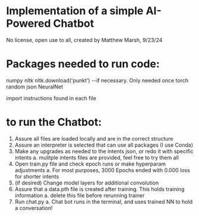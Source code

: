 # Implementation of a simple AI-Powered Chatbot

No license, open use to all, created by Matthew Marsh, 9/23/24

# Packages needed to run code:

numpy
nltk
nltk.download('punkt') --if necessary. Only needed once
torch
random
json
NeuralNet

import instructions found in each file

# to run the Chatbot:

1. Assure all files are loaded locally and are in the correct structure
2. Assure an interpreter is selected that can use all packages (I use Conda)
3. Make any upgrades as needed to the intents json, or redo it with specific intents
  a. mulitple intents files are provided, feel free to try them all
4. Open train.py file and check epoch runs or make hyperparam adjustments
  a. For most purposes, 3000 Epochs ended with 0.000 loss for shorter intents
5. (if desired) Change model layers for additional convolution
6. Assure that a data.pth file is created after training. This holds training information
  a. delete this file before rerunning trainer
7. Run chat.py 
  a. Chat bot runs in the terminal, and uses trained NN to hold a conversation!